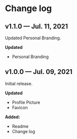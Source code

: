 # Change log

## v1.1.0 — Jul. 11, 2021

Updated Personal Branding.

**Updated**

- Personal Branding

## v1.0.0 — Jul. 09, 2021

Initial release.

**Updated**

- Profile Picture
- Favicon

**Added:**

- Readme
- Change log
